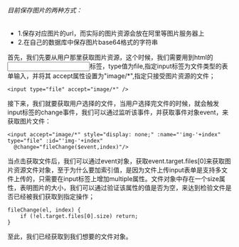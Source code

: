 ###### 目前保存图片的两种方式：
- 1.保存对应图片的url，而实际的图片资源会放在阿里等图片服务器上
- 2.在自己的数据库中保存图片base64格式的字符串


首先，我们先要从用户那里获取图片资源，这个时候，我们需要用到html的<input>标签，type值为file,指定input标签为文件类型的表单输入，并将其 accept属性设置为"image/*",指定只接受图片资源的文件；

```
<input type="file" accept="image/*" />
```

接下来，我们就要获取用户选择的文件，当用户选择完文件的时候，就会触发input标签的change事件，我们可以通过监听该事件，并获取事件对象event，来获取图片文件：

```
<input accept="image/*" style="display: none;" :name="'img-'+index" type="file" :id="'img-'+index"
  @change="fileChange($event,index)"/>
```
当点击获取文件后，我们可以通过event对象，获取event.target.files[0]来获取图片资源文件对象，至于为什么要加索引值，是因为文件上传input表单是支持多文件上传的，只需要在input标签上增加multiple属性。文件对象中存在一个size属性，表明图片的大小，我们可以通过验证该属性的值是否为空，来达到检验文件是否已经被我们获取到指定操作；
```
fileChange(el, index) {
    if (!el.target.files[0].size) return;
}
```
至此，我们已经获取到我们想要的文件对象。